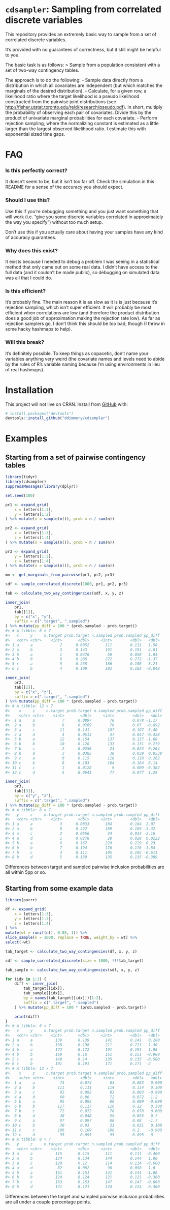 
<!-- README.md is generated from README.Rmd. Please edit that file -->

# `cdsampler`: Sampling from correlated discrete variables

This repository provides an extremely basic way to sample from a set of
correlated discrete variables.

It’s provided with no guarantees of correctness, but it still might be
helpful to you.

The basic task is as follows: &gt; Sample from a population consistent
with a set of two-way contingency tables.

The approach is to do the following: - Sample data directly from a
distribution in which all covariates are independent (but which matches
the marginals of the desired distribution). - Calculate, for a given
row, a likelihood ratio where the target likelihood is a pseudo
likelihood constructed from the pairwise joint distributions (see
<http://fisher.utstat.toronto.edu/reid/research/pseudo.pdf>). In short,
multiply the probability of observing each pair of covariates. Divide
this by the product of univariate marginal probabilities for each
covariate. - Perform rejection sampling, where the normalizing constant
is estimated as a little larger than the largest observed likelihood
ratio. I estimate this with exponential sized time gaps.

# FAQ

### Is this perfectly correct?

It doesn’t seem to be, but it isn’t too far off. Check the simulation in
this README for a sense of the accuracy you should expect.

### Should I use this?

Use this if you’re debugging something and you just want something that
will work (i.e. “give you some discrete variables correlated in
approximately the way you specify”) without too much setup.

Don’t use this if you actually care about having your samples have any
kind of accuracy guarantees.

### Why does this exist?

It exists because I needed to debug a problem I was seeing in a
statistical method that only came out on some real data. I didn’t have
access to the full data (and it couldn’t be made public), so debugging
on simulated data was all that I could do.

### Is this efficient?

It’s probably fine. The main reason it is as slow as it is is just
because it’s rejection sampling, which isn’t super efficient. It will
probably be most efficient when correlations are low (and therefore the
product distribution does a good job of approximation making the
rejection rate low). As far as rejection samplers go, I don’t think this
should be too bad, though (I throw in some hacky hashmaps to help).

### Will this break?

It’s definitely possible. To keep things as copacetic, don’t name your
variables anything very weird (the covariate names and levels need to
abide by the rules of R’s variable naming because I’m using environments
in lieu of real hashmaps).

# Installation

This project will not live on CRAN. Install from
[GitHub](https://github.com/) with:

``` r
# install.packages("devtools")
devtools::install_github("ddimmery/cdsampler")
```

# Examples

## Starting from a set of pairwise contingency tables

``` r
library(tidyr)
library(cdsampler)
suppressMessages(library(dplyr))

set.seed(100)

pr1 <- expand_grid(
    x = letters[1:3],
    y = letters[1:2]
) %>% mutate(n = sample(n()), prob = n / sum(n))

pr2 <- expand_grid(
    x = letters[1:3],
    z = letters[1:4]
) %>% mutate(n = sample(n()), prob = n / sum(n))

pr3 <- expand_grid(
    y = letters[1:2],
    z = letters[1:4]
) %>% mutate(n = sample(n()), prob = n / sum(n))

mm <- get_marginals_from_pairwise(pr1, pr2, pr3)

sdf <- sample_correlated_discrete(1000, pr1, pr2, pr3)

tab <- calculate_two_way_contingencies(sdf, x, y, z)

inner_join(
    pr1,
    tab[[1]],
    by = c("x", "y"),
    suffix = c(".target", ".sampled")
) %>% mutate(pp_diff = 100 * (prob.sampled - prob.target))
#> # A tibble: 6 × 7
#>   x     y     n.target prob.target n.sampled prob.sampled pp_diff
#>   <chr> <chr>    <int>       <dbl>     <int>        <dbl>   <dbl>
#> 1 a     a            2      0.0952       111        0.111   1.58 
#> 2 a     b            3      0.143        191        0.191   4.81 
#> 3 b     a            1      0.0476        58        0.058   1.04 
#> 4 b     b            6      0.286        272        0.272  -1.37 
#> 5 c     a            5      0.238        186        0.186  -5.21 
#> 6 c     b            4      0.190        182        0.182  -0.848

inner_join(
    pr2,
    tab[[2]],
    by = c("x", "z"),
    suffix = c(".target", ".sampled")
) %>% mutate(pp_diff = 100 * (prob.sampled - prob.target))
#> # A tibble: 12 × 7
#>    x     z     n.target prob.target n.sampled prob.sampled pp_diff
#>    <chr> <chr>    <int>       <dbl>     <int>        <dbl>   <dbl>
#>  1 a     a            7      0.0897        78        0.078 -1.17  
#>  2 a     b            6      0.0769        70        0.07  -0.692 
#>  3 a     c           11      0.141        107        0.107 -3.40  
#>  4 a     d            4      0.0513        47        0.047 -0.428 
#>  5 b     a           12      0.154        137        0.137 -1.68  
#>  6 b     b           10      0.128        131        0.131  0.279 
#>  7 b     c            2      0.0256        23        0.023 -0.264 
#>  8 b     d            3      0.0385        39        0.039  0.0538
#>  9 c     a            9      0.115        118        0.118  0.262 
#> 10 c     b            8      0.103        164        0.164  6.14  
#> 11 c     c            1      0.0128         9        0.009 -0.382 
#> 12 c     d            5      0.0641        77        0.077  1.29

inner_join(
    pr3,
    tab[[3]],
    by = c("y", "z"),
    suffix = c(".target", ".sampled")
) %>% mutate(pp_diff = 100 * (prob.sampled - prob.target))
#> # A tibble: 8 × 7
#>   y     z     n.target prob.target n.sampled prob.sampled pp_diff
#>   <chr> <chr>    <int>       <dbl>     <int>        <dbl>   <dbl>
#> 1 a     a            3      0.0833       104        0.104  2.07  
#> 2 a     b            8      0.222        189        0.189 -3.32  
#> 3 a     c            2      0.0556        34        0.034 -2.16  
#> 4 a     d            1      0.0278        28        0.028  0.0222
#> 5 b     a            6      0.167        229        0.229  6.23  
#> 6 b     b            7      0.194        176        0.176 -1.84  
#> 7 b     c            4      0.111        105        0.105 -0.611 
#> 8 b     d            5      0.139        135        0.135 -0.389
```

Differences between target and sampled pairwise inclusion probabilities
are all within 5pp or so.

## Starting from some example data

``` r
library(purrr)

df <- expand_grid(
    x = letters[1:3],
    y = letters[1:2],
    z = letters[1:4]
) %>%
mutate(wt = runif(n(), 0.05, 1)) %>%
slice_sample(n = 1000, replace = TRUE, weight_by = wt) %>%
select(-wt)

tab_target <- calculate_two_way_contingencies(df, x, y, z)

sdf <- sample_correlated_discrete(size = 1000, !!!tab_target)

tab_sample <- calculate_two_way_contingencies(sdf, x, y, z)

for (idx in 1:3) {
    diff <- inner_join(
        tab_target[[idx]],
        tab_sample[[idx]],
        by = names(tab_target[[idx]])[1:2],
        suffix = c(".target", ".sampled")
    ) %>% mutate(pp_diff = 100 * (prob.sampled - prob.target))

    print(diff)
}
#> # A tibble: 6 × 7
#>   x     y     n.target prob.target n.sampled prob.sampled pp_diff
#>   <chr> <chr>    <int>       <dbl>     <int>        <dbl>   <dbl>
#> 1 a     a          139       0.139       141        0.141   0.200
#> 2 a     b          198       0.198       211        0.211   1.30 
#> 3 b     a          172       0.172       191        0.191   1.90 
#> 4 b     b          160       0.16        151        0.151  -0.900
#> 5 c     a          140       0.14        135        0.135  -0.500
#> 6 c     b          191       0.191       171        0.171  -2    
#> # A tibble: 12 × 7
#>    x     z     n.target prob.target n.sampled prob.sampled pp_diff
#>    <chr> <chr>    <int>       <dbl>     <int>        <dbl>   <dbl>
#>  1 a     a           74       0.074        83        0.083   0.900
#>  2 a     b          111       0.111       114        0.114   0.300
#>  3 a     c           92       0.092        83        0.083  -0.900
#>  4 a     d           60       0.06         72        0.072   1.2  
#>  5 b     a           95       0.095        89        0.089  -0.600
#>  6 b     b          117       0.117       120        0.12    0.300
#>  7 b     c           72       0.072        78        0.078   0.600
#>  8 b     d           48       0.048        55        0.055   0.7  
#>  9 c     a           97       0.097        80        0.08   -1.7  
#> 10 c     b           30       0.03         31        0.031   0.100
#> 11 c     c          109       0.109       100        0.1    -0.900
#> 12 c     d           95       0.095        95        0.095   0    
#> # A tibble: 8 × 7
#>   y     z     n.target prob.target n.sampled prob.sampled pp_diff
#>   <chr> <chr>    <int>       <dbl>     <int>        <dbl>   <dbl>
#> 1 a     a          115       0.115       111        0.111  -0.400
#> 2 a     b          134       0.134       144        0.144   1.00 
#> 3 a     c          120       0.12        114        0.114  -0.600
#> 4 a     d           82       0.082        98        0.098   1.6  
#> 5 b     a          151       0.151       141        0.141  -1.00 
#> 6 b     b          124       0.124       121        0.121  -0.300
#> 7 b     c          153       0.153       147        0.147  -0.600
#> 8 b     d          121       0.121       124        0.124   0.300
```

Differences between the target and sampled pairwise inclusion
probabilities are all under a couple percentage points.
